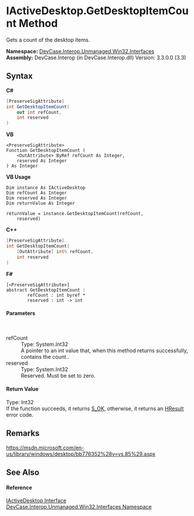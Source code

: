 # IActiveDesktop.GetDesktopItemCount Method 
 

Gets a count of the desktop items.

**Namespace:**&nbsp;<a href="N_DevCase_Interop_Unmanaged_Win32_Interfaces">DevCase.Interop.Unmanaged.Win32.Interfaces</a><br />**Assembly:**&nbsp;DevCase.Interop (in DevCase.Interop.dll) Version: 3.3.0.0 (3.3)

## Syntax

**C#**<br />
``` C#
[PreserveSigAttribute]
int GetDesktopItemCount(
	out int refCount,
	int reserved
)
```

**VB**<br />
``` VB
<PreserveSigAttribute>
Function GetDesktopItemCount ( 
	<OutAttribute> ByRef refCount As Integer,
	reserved As Integer
) As Integer
```

**VB Usage**<br />
``` VB Usage
Dim instance As IActiveDesktop
Dim refCount As Integer
Dim reserved As Integer
Dim returnValue As Integer

returnValue = instance.GetDesktopItemCount(refCount, 
	reserved)
```

**C++**<br />
``` C++
[PreserveSigAttribute]
int GetDesktopItemCount(
	[OutAttribute] int% refCount, 
	int reserved
)
```

**F#**<br />
``` F#
[<PreserveSigAttribute>]
abstract GetDesktopItemCount : 
        refCount : int byref * 
        reserved : int -> int 

```


#### Parameters
&nbsp;<dl><dt>refCount</dt><dd>Type: System.Int32<br />A pointer to an int value that, when this method returns successfully, contains the count..</dd><dt>reserved</dt><dd>Type: System.Int32<br />Reserved. Must be set to zero.</dd></dl>

#### Return Value
Type: Int32<br />If the function succeeds, it returns <a href="T_DevCase_Interop_Unmanaged_Win32_Enums_HResult">S_OK</a>, otherwise, it returns an <a href="T_DevCase_Interop_Unmanaged_Win32_Enums_HResult">HResult</a> error code.

## Remarks
<a href="https://msdn.microsoft.com/en-us/library/windows/desktop/bb776352%28v=vs.85%29.aspx" target="_blank">https://msdn.microsoft.com/en-us/library/windows/desktop/bb776352%28v=vs.85%29.aspx</a>

## See Also


#### Reference
<a href="T_DevCase_Interop_Unmanaged_Win32_Interfaces_IActiveDesktop">IActiveDesktop Interface</a><br /><a href="N_DevCase_Interop_Unmanaged_Win32_Interfaces">DevCase.Interop.Unmanaged.Win32.Interfaces Namespace</a><br />